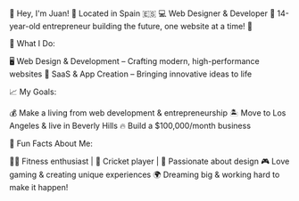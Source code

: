 👋 Hey, I'm Juan!
📍 Located in Spain 🇪🇸 
💻 Web Designer & Developer
🎯 14-year-old entrepreneur building the future, one website at a time! 🚀

💼 What I Do:

🖥️ Web Design & Development – Crafting modern, high-performance websites
🚀 SaaS & App Creation – Bringing innovative ideas to life

📈 My Goals:

💰 Make a living from web development & entrepreneurship
🏝️ Move to Los Angeles & live in Beverly Hills
🔥 Build a $100,000/month business

🎯 Fun Facts About Me:

🏋️‍♂️ Fitness enthusiast | 🏏 Cricket player | 🎨 Passionate about design
🎮 Love gaming & creating unique experiences
🌍 Dreaming big & working hard to make it happen!
